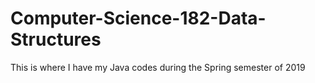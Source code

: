 # Computer-Science-182-Data-Structures

This is where I have my Java codes during the Spring semester of 2019

